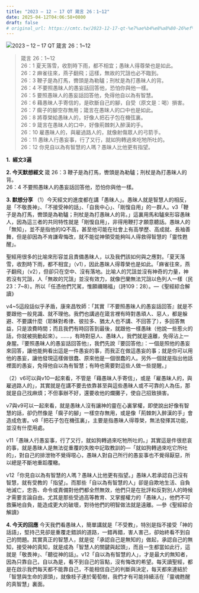 ```yaml
---
title: "2023 – 12 – 17 QT 箴言 26：1~12"
date: 2025-04-12T04:06:58+0800
draft: false
# original_url: https://cmtc.tw/2023-12-17-qt-%e7%ae%b4%e8%a8%80-26%ef%bc%9a112
---
```


![2023 – 12 – 17 QT 箴言 26：1\~12](/images/qt.jpg  "2023 – 12 – 17 QT 箴言 26：1\~12")

> 箴言 26：1\~12  
> 26：1 夏天落雪，收割時下雨，都不相宜；愚昧人得尊榮也是如此。  
> 26：2 麻雀往來，燕子翻飛；這樣，無故的咒詛也必不臨到。  
> 26：3 鞭子是為打馬，轡頭是為勒驢；刑杖是為打愚昧人的背。  
> 26：4 不要照愚昧人的愚妄話回答他，恐怕你與他一樣。  
> 26：5 要照愚昧人的愚妄話回答他，免得他自以為有智慧。  
> 26：6 藉愚昧人手寄信的，是砍斷自己的腳，自受（原文是：喝）損害。  
> 26：7 瘸子的腳空存無用；箴言在愚昧人的口中也是如此。  
> 26：8 將尊榮給愚昧人的，好像人把石子包在機弦裏。  
> 26：9 箴言在愚昧人的口中，好像荊棘刺入醉漢的手。  
> 26：10 雇愚昧人的，與雇過路人的，就像射傷眾人的弓箭手。  
> 26：11 愚昧人行愚妄事，行了又行，就如狗轉過來吃牠所吐的。  
> 26：12 你見自以為有智慧的人嗎？愚昧人比他更有指望。

**1.  經文3遍**

**2. 今天默想經文**
箴 26：3 鞭子是為打馬，轡頭是為勒驢；刑杖是為打愚昧人的背。  
26：4 不要照愚昧人的愚妄話回答他，恐怕你與他一樣。

**3. 默想分享**
（1）今天經文的進度都在講「愚昧人」。愚昧人就是智慧人的相反，是「不敬畏神」、「不接受神的話」、「自我中心」、「剛愎自用」的一群人。v3「鞭子是為打馬，轡頭是為勒驢；刑杖是為打愚昧人的背。」這裏用馬和驢來形容愚昧人，因為這三者的共同特性就是「剛愎自用」，非得用鞭打才願意聽話。愚昧人的「無知」，並不是指他的IQ不高，甚至他可能在社會上有高學歷、高成就、長袖善舞，但是卻因為不肯謙卑悔改，就不能從神領受能夠叫人得救得智慧的「靈性甦醒」。

聖經用很多的比喻來形容並且責備愚昧人，以及我們該如何與之應對。「夏天落雪，收割時下雨，都不相宜」（v1），因此愚昧人得尊榮也是如此。「麻雀往來，燕子翻飛」（v2），但卻只在空中、沒有落地。比喻人的咒詛並沒有神奇的力量，神若沒有咒詛，人「無故的咒詛」並沒有效力，就像巴蘭無法咒詛以色列人一樣（民23：7\~8）。所以「任憑他們咒駡，惟願禰賜福」（詩109：28）。—《聖經綜合解讀》

v4\~5這段話似乎矛盾，康來昌牧師：「其實『不要照愚昧人的愚妄話回答』就是不要跟他一般見識、就不理他。我們也講過在箴言裡有時對愚頑人、惡人，都是躲避、不要講什麼（耶穌對希律、彼拉多、猶太人也不講、不回答了），多回答無益，只是浪費時間；而且我們有時回答到最後，就跟他一樣愚昧（他說一些惹火的話，你就被挑動起來）。……，有時對惡人、愚昧人，我們就是遠離，免得沾上一身腥。『要照愚昧人的愚妄話回答他』，我們先說『要回答他』：一個是照他的愚妄來回答，讓他能夠看出這是一件愚妄的事，而我正在做這愚妄的事；就是你可以用他的愚妄，讓他發現這樣做很蠢、原來他是一個很蠢的人。另外一個就是指出他話裡面的愚妄，免得他自以為有智慧；有時也需要對這些人做一些提醒。」

（2）v6可以與v10一起來看，不管是「藉愚昧人手寄信」，或是「雇愚昧人的，與雇過路人的」，其實就是在講不要去依靠甚至與這些愚昧人或不可靠的人為伍，那就是自己找麻煩；不但事辦不好，還要收他的爛攤子，使自己招致損害。

v7與v9可以一起來看，就是愚昧人沒有讓神的靈在心裏掌權，即使說出好像有智慧的話，卻仍然像是「瘸子的腳」一樣空存無用，或是像「荊棘刺入醉漢的手」會造成危害。v8「把石子包在機弦裏」，主要是指愚昧人得尊榮，無法發揮其功能，並沒有什麼用處。

v11「愚昧人行愚妄事，行了又行，就如狗轉過來吃牠所吐的。」其實這是件很悲哀的事，就是愚昧人是無法從重覆的失敗中記取教訓的—「就如狗轉過來吃它所吐的」，對自己的排泄物不覺得噁心，愚昧人對自己所行的愚妄事也不覺得厭惡，所以總是不斷地重蹈覆轍。

v12「你見自以為有智慧的人嗎？愚昧人比他更有指望。」愚昧人若承認自己沒有智慧，就有受教的「指望」。而那些「自以為有智慧的人」卻是自欺地生活、自負地滅亡，忠告、命令或責備對他們都全然無效，他們只是在批評和反對別人的時候才需要言論自由。尤其是那些受過高等教育、又掌握權力的「愚昧人」，他們不可救藥地自負，能造成更大的破壞，對待他們的明智做法就是遠離。—參《聖經綜合解讀》

**4. 今天的回應**
今天我們看愚昧人，簡單講就是「不受教」，特別是指不接受「神的話語」，堅持己見卻是重覆走錯誤的道路，一錯再錯，害人害己，卻始終看不到自己的問題。其實真正的智慧人，就是從「承認自己是無知的」做起，承認自己的無知，接受神的真知，就是成為「智慧人的關鍵與起頭」，而且一生都當如此行，這就是「敬畏神」、「聽從神的話」。v12「自以為有智慧的人」，才是最大的無知者，因為只靠自己，自以為是，看不到自己的盲點，沒有悔改的希望。每天讀聖經，都是在啟示我們每天都不能靠自己，不能相信自己的判斷與決定，每天都來連結於「智慧與生命的源頭」，就像枝子連於葡萄樹，我們才有可能持續活在「靈魂甦醒的真智慧」裏面。

